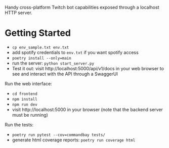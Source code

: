 Handy cross-platform Twitch bot capabilities exposed through a localhost HTTP server.

# Getting Started

* `cp env_sample.txt env.txt`
* add spotify credentials to `env.txt` if you want spotify access
* `poetry install --only=main`
* run the server: `python start_server.py`
* Test it out: visit http://localhost:5000/api/v1/docs in your web browser to see and interact with the API through a SwaggerUI

Run the web interface:
* `cd frontend`
* `npm install`
* `npm run dev`
* visit http://localhost:5000 in your browser (note that the backend server must be running)

Run the tests:

* `poetry run pytest --cov=commandbay tests/`
* generate html coverage reports: `poetry run coverage html`
